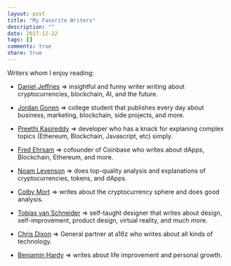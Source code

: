 ```yaml
---
layout: post
title: "My Favorite Writers"
description: ""
date: 2017-12-22
tags: []
comments: true
share: true
---
```


Writers whom I enjoy reading:

- [Daniel Jeffries](https://medium.com/@dan.jeffries) => insightful and funny writer writing about cryptocurrencies,
blockchain, AI, and the future.

- [Jordan Gonen](https://medium.com/@jordangonen) => college student that publishes every day about business, marketing,
blockchain, side projects, and more.

- [Preethi Kasireddy](https://medium.com/@preethikasireddy) => developer who has a knack for explaning complex topics (Ethereum,
Blockchain, Javascript, etc) simply.

- [Fred Ehrsam](https://medium.com/@FEhrsam) => cofounder of Coinbase who writes about dApps, Blockchain, Ethereum, and more.

- [Noam Levenson](https://medium.com/@noamlevenson) => does top-quality analysis and explanations of cryptocurrencies, tokens,
and dApps.

- [Colby Mort](https://medium.com/@colbymort) => writes about the cryptocurrency sphere and does good analysis.

- [Tobias van Schneider](https://medium.com/@vanschneider) => self-taught designer that writes about design, self-improvement,
product design, virtual reality, and much more.

- [Chris Dixon](https://medium.com/@vanschneider) => General partner at a16z who writes about all kinds of technology.

- [Benjamin Hardy](https://medium.com/@benjaminhardy) => writes about life improvement and personal growth.
